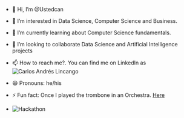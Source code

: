 - 👋 Hi, I’m @Ustedcan
- 👀 I’m interested in Data Science, Computer Science and Business.
- 🌱 I’m currently learning about Computer Science fundamentals.
- 💞️ I’m looking to collaborate Data Science and Artificial Intelligence projects
- 📫 How to reach me?. You can find me on LinkedIn as ![Carlos Andrés Lincango](kedin.com/in/carlos-andrés-lincango-2b5a60132/)
- 😄 Pronouns: he/his
- ⚡ Fun fact: Once I played the trombone in an Orchestra. [Here](https://www.youtube.com/watch?v=jw0Ja6U1H2A&ab_channel=CarlosAndr%C3%A9s)
  
- ![Hackathon](https://lh3.googleusercontent.com/pw/AP1GczP_KXX9dQguXqIEi4YGaNwhWTly2S-4SlxvCVjxq0wL0s1G4TICic7Ic4mYzDDeRTYCg0m5d5la42RmCZPtVlt7vulOqYtszhvwYbj2RAjY2FbbZH8RgSXFuoOJo0ZTgDvZ6xMQnlalxsDOQqLsW_alw5qMcCnRRm051k0TMoBqIX_kL4Eej1nh5gSzcJSCqpJKy69ib-oHYXWHcOtOp4Pj3DohTaeMi3zHMc0C1hbrM5qAw8qu7F7vbsc6e2irgRNVqgjR9LL5RckKnbAcVhymeNi8N0daFnjU8LQAkQD_kIoXFFruAOEv1KnBOm-UVALMoNUVzXXYDJD9Oa2ybgnTzgH4jHyVZJGopTPz-wSuvYvg21_RFawhZFoZ4pFIbarSz1eS9A45l8NKURcurAJRi_E-xHo23Lpg3MGvcLTu-ouhMhO_5uB23qFDYdSh8MqOz0wlr7tMOIQyC47vfwOx85QV2UmOMcC0JQirdY7hKjulBlYUI8_tUWGWDf52XOfbs8LpM7mrtKDdKEmF8M2Yp_x4_a3uDBz5V8WBi4AQZyrTWgpy9dLpa2BbCrZwaXqgwgUME-8dpqpuzBAhYBqzYSN0qQ1OvJJPovJsCixegcmhBzzjKK9oM81sj2IM0kiKfURa0HtWF1C1vL5xTnQEFBZ0YCHFbyLZsvwnMEOG_t2cJmRj5YB0TmXyb4mNdta3omI4xpIPHkBLXshDDsmbt0zToeCxGpyJqimDT5f7CKEsSOQ1Qy3-yhrRPIEiWOOezGscYaPxisARPOC9Uhs3JzyfyPSCNaLTgUxbtZFrCC40Q4tkO5x8MuJ33n-Gu4vziS2rZfoyPoC6-WsANXfWdPeT_P4wTxKES_UQGFp_IGy445W3MZ9mEr8-MO4hKjW4Znalp8ovAy6kWY-FBHqR_dKP=w806-h607-s-no-gm?authuser=0)

<!---
Ustedcan/Ustedcan is a ✨ special ✨ repository because its `README.md` (this file) appears on your GitHub profile.
You can click the Preview link to take a look at your changes.
--->

